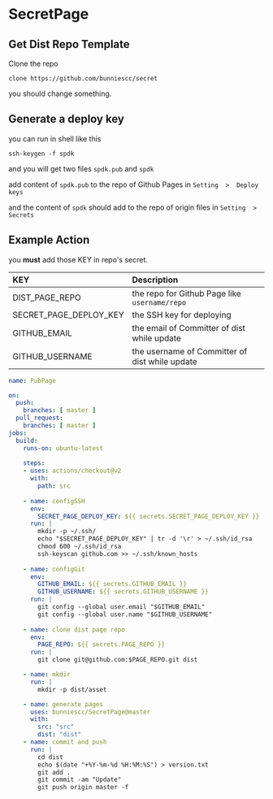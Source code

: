 # SecretPage 

## Get Dist Repo Template

Clone the repo

```shell script
clone https://github.com/bunniescc/secret
```

you should change something.

## Generate a deploy key

you can run in shell like this

```shell script
ssh-keygen -f spdk
```

and you will get two files ```spdk.pub``` and ```spdk```

add content of ```spdk.pub``` to the repo of Github Pages in ```Setting  >  Deploy keys```

and the content of ```spdk``` should add to the repo of origin files in ```Setting  >  Secrets```

## Example Action

you **must** add those KEY in repo's secret.

| KEY | Description |
| :--- | :--- |
| DIST_PAGE_REPO | the repo for Github Page like ```username/repo``` |
| SECRET_PAGE_DEPLOY_KEY | the SSH key for deploying |
| GITHUB_EMAIL | the email of Committer of dist while update |
| GITHUB_USERNAME | the username of Committer of dist while update |

```yaml
name: PubPage

on:
  push:
    branches: [ master ]
  pull_request:
    branches: [ master ]
jobs:
  build:
    runs-on: ubuntu-latest
    
    steps:
    - uses: actions/checkout@v2
      with:
        path: src
    
    - name: configSSH
      env:
        SECRET_PAGE_DEPLOY_KEY: ${{ secrets.SECRET_PAGE_DEPLOY_KEY }}
      run: |
        mkdir -p ~/.ssh/
        echo "$SECRET_PAGE_DEPLOY_KEY" | tr -d '\r' > ~/.ssh/id_rsa
        chmod 600 ~/.ssh/id_rsa
        ssh-keyscan github.com >> ~/.ssh/known_hosts
    
    - name: configGit
      env:
        GITHUB_EMAIL: ${{ secrets.GITHUB_EMAIL }}
        GITHUB_USERNAME: ${{ secrets.GITHUB_USERNAME }}
      run: |
        git config --global user.email "$GITHUB_EMAIL"
        git config --global user.name "$GITHUB_USERNAME"
    
    - name: clone dist page repo
      env:
        PAGE_REPO: ${{ secrets.PAGE_REPO }}
      run: |
        git clone git@github.com:$PAGE_REPO.git dist

    - name: mkdir
      run: |
        mkdir -p dist/asset

    - name: generate pages
      uses: bunniescc/SecretPage@master
      with:
        src: "src"
        dist: "dist"
    - name: commit and push
      run: |
        cd dist
        echo $(date "+%Y-%m-%d %H:%M:%S") > version.txt
        git add .
        git commit -am "Update"
        git push origin master -f
```
